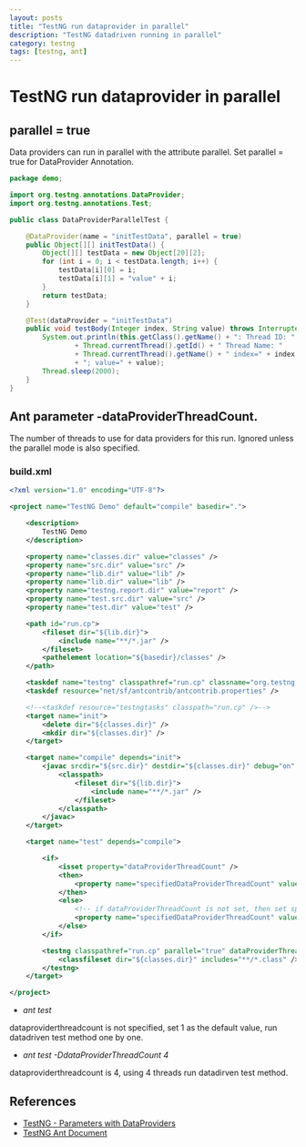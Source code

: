 ```yaml
---
layout: posts
title: "TestNG run dataprovider in parallel"
description: "TestNG datadriven running in parallel"
category: testng
tags: [testng, ant]
---
```


# TestNG run dataprovider in parallel

## parallel = true
Data providers can run in parallel with the attribute parallel. Set parallel = true for DataProvider Annotation.

```java
package demo;

import org.testng.annotations.DataProvider;
import org.testng.annotations.Test;

public class DataProviderParallelTest {

	@DataProvider(name = "initTestData", parallel = true)
	public Object[][] initTestData() {
		Object[][] testData = new Object[20][2];
		for (int i = 0; i < testData.length; i++) {
			testData[i][0] = i;
			testData[i][1] = "value" + i;
		}
		return testData;
	}

	@Test(dataProvider = "initTestData")
	public void testBody(Integer index, String value) throws InterruptedException {
		System.out.println(this.getClass().getName() + ": Thread ID: "
				+ Thread.currentThread().getId() + " Thread Name: "
				+ Thread.currentThread().getName() + " index=" + index
				+ "; value=" + value);
		Thread.sleep(2000);
	}
}
```


## Ant parameter -dataProviderThreadCount.
The number of threads to use for data providers for this run. Ignored unless the parallel mode is also specified.

### build.xml

```xml
<?xml version="1.0" encoding="UTF-8"?>

<project name="TestNG Demo" default="compile" basedir=".">

	<description>
		TestNG Demo
    </description>

	<property name="classes.dir" value="classes" />
	<property name="src.dir" value="src" />
	<property name="lib.dir" value="lib" />
	<property name="lib.dir" value="lib" />
	<property name="testng.report.dir" value="report" />
	<property name="test.src.dir" value="src" />
	<property name="test.dir" value="test" />

	<path id="run.cp">
		<fileset dir="${lib.dir}">
			<include name="**/*.jar" />
		</fileset>
		<pathelement location="${basedir}/classes" />
	</path>

	<taskdef name="testng" classpathref="run.cp" classname="org.testng.TestNGAntTask" />
	<taskdef resource="net/sf/antcontrib/antcontrib.properties" />

	<!--<taskdef resource="testngtasks" classpath="run.cp" />-->
	<target name="init">
		<delete dir="${classes.dir}" />
		<mkdir dir="${classes.dir}" />
	</target>

	<target name="compile" depends="init">
		<javac srcdir="${src.dir}" destdir="${classes.dir}" debug="on" includeAntRuntime="false" includejavaruntime="false" failonerror="true" nowarn="true" source="1.6">
			<classpath>
				<fileset dir="${lib.dir}">
					<include name="**/*.jar" />
				</fileset>
			</classpath>
		</javac>
	</target>

	<target name="test" depends="compile">

		<if>
			<isset property="dataProviderThreadCount" />
			<then>
				<property name="specifiedDataProviderThreadCount" value="${dataProviderThreadCount}" />
			</then>
			<else>
				<!-- if dataProviderThreadCount is not set, then set specifiedDataProviderThreadCount = 1-->
				<property name="specifiedDataProviderThreadCount" value="1" />
			</else>
		</if>

		<testng classpathref="run.cp" parallel="true" dataProviderThreadCount="${specifiedDataProviderThreadCount}" threadCount="1">
			<classfileset dir="${classes.dir}" includes="**/*.class" />
		</testng>
	</target>

</project>
```

- *ant test*

dataproviderthreadcount is not specified, set 1 as the default value, run datadriven test method one by one.

- *ant test -DdataProviderThreadCount 4*

dataproviderthreadcount is 4, using 4 threads run datadirven test method.


## References
- [TestNG - Parameters with DataProviders](http://testng.org/doc/documentation-main.html#parameters-dataproviders)
- [TestNG Ant Document](http://testng.org/doc/ant.html)

